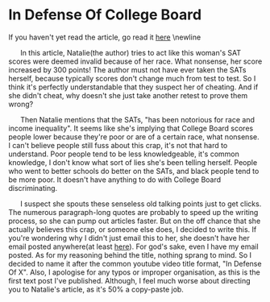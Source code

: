 In Defense Of College Board
===========================
If you haven't yet read the article, go read it [here](www.theroot.com/college-board-under-fire-for-deciding-black-student-did-1831469686)
\newline

&nbsp;&nbsp;&nbsp;&nbsp;&nbsp;&nbsp;In this article, Natalie(the author) tries to act like this woman's SAT scores were deemed invalid because of her race. What nonsense, her score increased by 300 points! The author must not have ever taken the SATs herself, because typically scores don't change much from test to test. So I think it's perfectly understandable that they suspect her of cheating. And if she didn't cheat, why doesn't she just take another retest to prove them wrong?

&nbsp;&nbsp;&nbsp;&nbsp;&nbsp;&nbsp;Then Natalie mentions that the SATs, "has been notorious for race and income inequality". It seems like she's implying that College Board scores people lower because they're poor or are of a certain race, what nonsense. I can't believe people still fuss about this crap, it's not that hard to understand. Poor people tend to be less knowledgeable, it's common knowledge, I don't know what sort of lies she's been telling herself. People who went to better schools do better on the SATs, and black people tend to be more poor. It doesn't have anything to do with College Board discriminating.

&nbsp;&nbsp;&nbsp;&nbsp;&nbsp;&nbsp;I suspect she spouts these senseless old talking points just to get clicks. The numerous paragraph-long quotes are probably to speed up the writing process, so she can pump out articles faster. But on the off chance that she actually believes this crap, or someone else does, I decided to write this. If you're wondering why I didn't just email this to her, she doesn't have her email posted anywhere(at least [here](www.kinja.com/natdegraff)). For god's sake, even I have my email posted. As for my reasoning behind the title, nothing sprang to mind. So I decided to name it after the common youtube video title format, "In Defense Of X". Also, I apologise for any typos or improper organisation, as this is the first text post I've published. Although, I feel much worse about directing you to Natalie's article, as it's 50% a copy-paste job.
